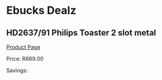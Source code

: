 
# Ebucks Dealz
## HD2637/91 Philips Toaster 2 slot metal
[Product Page](https://www.ebucks.com/web/shop/productSelected.do?prodId=1165750510&catId=704985963)

Price: R669.00

Savings: 


	